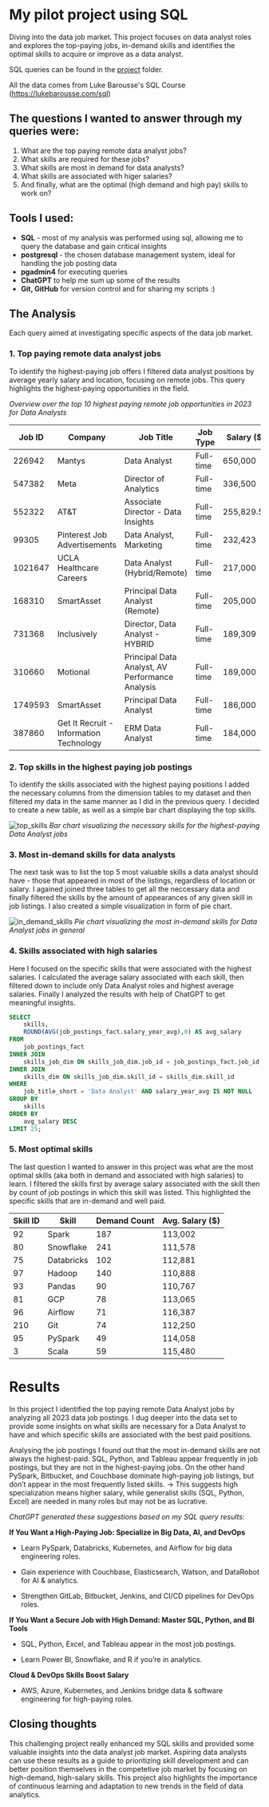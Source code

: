 # My pilot project using SQL
Diving into the data job market. This project focuses on data analyst roles and explores the top-paying jobs, in-demand skills and identifies the optimal skills to acquire or improve as a data analyst.

SQL queries can be found in the [project](/project/) folder.

All the data comes from Luke Barousse's SQL Course (https://lukebarousse.com/sql)

## The questions I wanted to answer through my queries were:

1. What are the top paying remote data analyst jobs?
2. What skills are required for these jobs?
3. What skills are most in demand for data analysts?
4. What skills are associated with higer salaries?
5. And finally, what are the optimal (high demand and high pay) skills to work on?

## Tools I used:

- **SQL** - most of my analysis was performed using sql, allowing me to query the database and gain critical insights
- **postgresql** - the chosen database management system, ideal for handling the job posting data
- **pgadmin4** for executing queries
- **ChatGPT** to help me sum up some of the results
- **Git, GitHub** for version control and for sharing my scripts :)

## The Analysis

Each query aimed at investigating specific aspects of the data job market.

### 1. Top paying remote data analyst jobs

To identify the highest-paying job offers I filtered data analyst positions by average yearly salary and location, focusing on remote jobs.
This query highlights the highest-paying opportunities in the field.

   _Overview over the top 10 highest paying remote job opportunities in 2023 for Data Analysts_

| **Job ID**  | **Company**                                      | **Job Title**                                    | **Job Type** | **Salary ($)** |
|------------|------------------------------------------------|-------------------------------------------------|-------------|---------------|
| 226942     | Mantys                                         | Data Analyst                                   | Full-time   | 650,000       |
| 547382     | Meta                                          | Director of Analytics                         | Full-time   | 336,500       |
| 552322     | AT&T                                          | Associate Director - Data Insights            | Full-time   | 255,829.50    |
| 99305      | Pinterest Job Advertisements                 | Data Analyst, Marketing                       | Full-time   | 232,423       |
| 1021647    | UCLA Healthcare Careers                      | Data Analyst (Hybrid/Remote)                  | Full-time   | 217,000       |
| 168310     | SmartAsset                                    | Principal Data Analyst (Remote)               | Full-time   | 205,000       |
| 731368     | Inclusively                                  | Director, Data Analyst - HYBRID               | Full-time   | 189,309       |
| 310660     | Motional                                      | Principal Data Analyst, AV Performance Analysis | Full-time   | 189,000       |
| 1749593    | SmartAsset                                    | Principal Data Analyst                        | Full-time   | 186,000       |
| 387860     | Get It Recruit - Information Technology      | ERM Data Analyst                              | Full-time   | 184,000       |


### 2. Top skills in the highest paying job postings
   
To identify the skills associated with the highest paying positions I added the necessary columns from the dimension tables to my dataset and then filtered my data in the same manner as I did in the previous query. I decided to create a new table, as well as a simple bar chart displaying the top skills.

   ![top_skills](https://github.com/user-attachments/assets/a918e944-f08a-4ea9-a198-d85d4eabf97f)
   _Bar chart visualizing the necessary skills for the highest-paying Data Analyst jobs_


### 3. Most in-demand skills for data analysts
   
The next task was to list the top 5 most valuable skills a data analyst should have - those that appeared in most of the listings, regardless of location or salary.
I agained joined three tables to get all the neccessary data and finally filtered the skills by the amount of appearances of any given skill in job listings. I also created a simple visualization in form of pie chart.
   
 ![in_demand_skills](https://github.com/user-attachments/assets/49fe2479-86e1-460c-8f13-9f6d37988788)
 _Pie chart visualizing the most in-demand skills for Data Analyst jobs in general_
 
### 4. Skills associated with high salaries
   
Here I focused on the specific skills that were associated with the highest salaries. I calculated the average salary associated with each skill, then filtered down to include only Data Analyst roles and highest average salaries. Finally I analyzed the results with help of ChatGPT to get meaningful insights.

```sql
SELECT 
	skills,
	ROUND(AVG(job_postings_fact.salary_year_avg),0) AS avg_salary
FROM 
	job_postings_fact
INNER JOIN 
	skills_job_dim ON skills_job_dim.job_id = job_postings_fact.job_id
INNER JOIN 
	skills_dim ON skills_job_dim.skill_id = skills_dim.skill_id
WHERE 
	job_title_short = 'Data Analyst' AND salary_year_avg IS NOT NULL
GROUP BY 
	skills
ORDER BY 
	avg_salary DESC
LIMIT 25;
```

### 5. Most optimal skills
   
The last question I wanted to answer in this project was what are the most optimal skills (aka both in demand and associated with high salaries) to learn. I filtered the skills first by average salary associated with the skill then by count of job postings in which this skill was listed. This highlighted the specific skills that are in-demand and well paid. 

| **Skill ID** | **Skill**     | **Demand Count** | **Avg. Salary ($)** |
|-------------|-------------|----------------|----------------|
| 92          | Spark       | 187            | 113,002        |
| 80          | Snowflake   | 241            | 111,578        |
| 75          | Databricks  | 102            | 112,881        |
| 97          | Hadoop      | 140            | 110,888        |
| 93          | Pandas      | 90             | 110,767        |
| 81          | GCP         | 78             | 113,065        |
| 96          | Airflow     | 71             | 116,387        |
| 210         | Git         | 74             | 112,250        |
| 95          | PySpark     | 49             | 114,058        |
| 3           | Scala       | 59             | 115,480        |


# Results

In this project I identified the top paying remote Data Analyst jobs by analyzing all 2023 data job postings. I dug deeper into the data set to provide some insights on what skills are necessary for a Data Analyst to have and which specific skills are associated with the best paid positions.  

Analysing the job postings I found out that the most in-demand skills are not always the highest-paid. SQL, Python, and Tableau appear frequently in job postings, but they are not in the highest-paying jobs. On the other hand PySpark, Bitbucket, and Couchbase dominate high-paying job listings, but don’t appear in the most frequently listed skills.
→ This suggests high specialization means higher salary, while generalist skills (SQL, Python, Excel) are needed in many roles but may not be as lucrative.

_ChatGPT generated these suggestions based on my SQL query results:_

**If You Want a High-Paying Job: Specialize in Big Data, AI, and DevOps**

- Learn PySpark, Databricks, Kubernetes, and Airflow for big data engineering roles.

- Gain experience with Couchbase, Elasticsearch, Watson, and DataRobot for AI & analytics.

- Strengthen GitLab, Bitbucket, Jenkins, and CI/CD pipelines for DevOps roles.

**If You Want a Secure Job with High Demand: Master SQL, Python, and BI Tools**

- SQL, Python, Excel, and Tableau appear in the most job postings.

- Learn Power BI, Snowflake, and R if you’re in analytics.

**Cloud & DevOps Skills Boost Salary**

- AWS, Azure, Kubernetes, and Jenkins bridge data & software engineering for high-paying roles.


## Closing thoughts

This challenging project really enhanced my SQL skills and provided some valuable insights into the data analyst job market. Aspiring data analysts can use these results as a guide to prioritizing skill development and can better position themselves in the competetive job market by focusing on high-demand, high-salary skills. This project also highlights the importance of continuous learning and adaptation to new trends in the field of data analytics.
